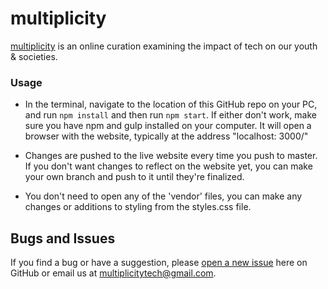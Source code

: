 # multiplicity

[multiplicity](http://multiplicitytech.github.io) is an online curation examining the impact of tech on our youth & societies. 

### Usage

* In the terminal, navigate to the location of this GitHub repo on your PC, and run `npm install` and then run `npm start`. If either don't work, make sure you have npm and gulp installed on your computer. It will open a browser with the website, typically at the address "localhost: 3000/"

* Changes are pushed to the live website every time you push to master. If you don't want changes to reflect on the website yet, you can make your own branch and push to it until they're finalized.

* You don't need to open any of the 'vendor' files, you can make any changes or additions to styling from the styles.css file.

## Bugs and Issues

If you find a bug or have a suggestion, please [open a new issue](https://github.com/mutiplicitytech/multiplicity.github.io/issues) here on GitHub or email us at multiplicitytech@gmail.com.

